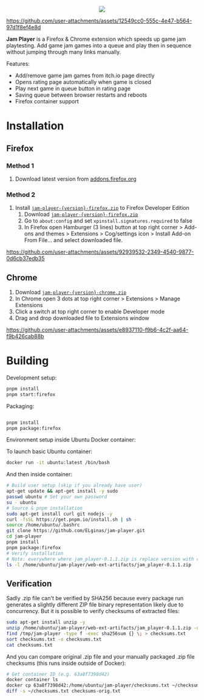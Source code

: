 <p align="center">
  <img src="https://github.com/user-attachments/assets/8ee1abdc-0714-4dcf-af4b-ddef7e15022d" />
</p>

https://github.com/user-attachments/assets/12549cc0-555c-4e47-b564-97d1f8ef4e8d

**Jam Player** is a Firefox & Chrome extension which speeds up game jam playtesting. Add game jam games into a queue and play then in sequence without jumping through many links manually.

Features:

- Add/remove game jam games from itch.io page directly
- Opens rating page automatically when game is closed
- Play next game in queue button in rating page
- Saving queue between browser restarts and reboots
- Firefox container support

# Installation

## Firefox

### Method 1

1. Download latest version from [addons.firefox.org](https://addons.mozilla.org/en-US/firefox/addon/jam-player/)

### Method 2

1. Install [`jam-player-{version}-firefox.zip`](https://github.com/ELginas/jam-player/releases) to Firefox Developer Edition
   1. Download [`jam-player-{version}-firefox.zip`](https://github.com/ELginas/jam-player/releases)
   2. Go to `about:config` and set `xpinstall.signatures.required` to false
   3. In Firefox open Hamburger (3 lines) button at top right corner > Add-ons and themes > Extensions > Cog/settings icon > Install Add-on From File... and select downloaded file.

https://github.com/user-attachments/assets/92939532-2349-4540-9877-0d6cb37edb35

## Chrome

1. Download [`jam-player-{version}-chrome.zip`](https://github.com/ELginas/jam-player/releases)
2. In Chrome open 3 dots at top right corner > Extensions > Manage Extensions
3. Click a switch at top right corner to enable Developer mode
4. Drag and drop downloaded file to Extensions window

https://github.com/user-attachments/assets/e8937110-f9b6-4c2f-aa64-f9b426cab88b

# Building

Development setup:

```sh
pnpm install
pnpm start:firefox
```

Packaging:

```sh

pnpm install
pnpm package:firefox
```

Environment setup inside Ubuntu Docker container:

To launch basic Ubuntu container:

```sh
docker run -it ubuntu:latest /bin/bash
```

And then inside container:

```sh
# Build user setup (skip if you already have user)
apt-get update && apt-get install -y sudo
passwd ubuntu # Set your own password
su - ubuntu
# Source & pnpm installation
sudo apt-get install curl git nodejs -y
curl -fsSL https://get.pnpm.io/install.sh | sh -
source /home/ubuntu/.bashrc
git clone https://github.com/ELginas/jam-player.git
cd jam-player
pnpm install
pnpm package:firefox
# Verify installation
# Note: everywhere where jam_player-0.1.1.zip is replace version with current version
ls -l /home/ubuntu/jam-player/web-ext-artifacts/jam_player-0.1.1.zip
```

## Verification

Sadly .zip file can't be verified by SHA256 because every package run generates a slightly different ZIP file binary representation likely due to concurrency. But it is possible to verify checksums of extracted files:

```sh
sudo apt-get install unzip -y
unzip /home/ubuntu/jam-player/web-ext-artifacts/jam_player-0.1.1.zip -d /tmp/jam-player
find /tmp/jam-player -type f -exec sha256sum {} \; > checksums.txt
sort checksums.txt -o checksums.txt
cat checksums.txt
```

And you can compare original .zip file and your manually packaged .zip file checksums (this runs inside outside of Docker):

```sh
# Get container ID (e.g. 63a8f7398d42)
docker container ls
docker cp 63a8f7398d42:/home/ubuntu/jam-player/checksums.txt ~/checksums.txt
diff -s ~/checksums.txt checksums-orig.txt
```
